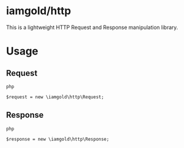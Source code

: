 # iamgold/http
This is a lightweight HTTP Request and Response manipulation library.

# Usage
## Request
```
php

$request = new \iamgold\http\Request;

```

## Response
```
php

$response = new \iamgold\http\Response;

```

